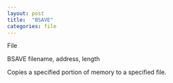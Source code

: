```yaml
---
layout: post
title:  "BSAVE"
categories: file
---
```

File

BSAVE filename, address, length

Copies a specified portion of memory to a specified file.

